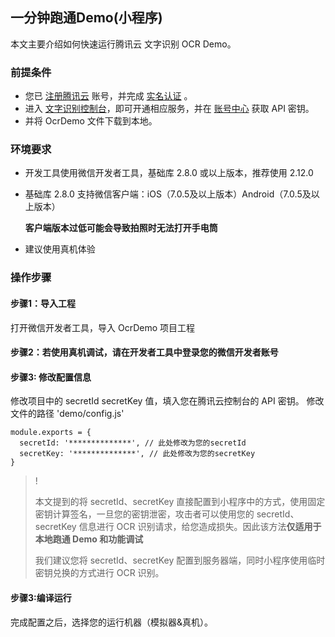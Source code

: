## 一分钟跑通Demo(小程序)

本文主要介绍如何快速运行腾讯云 文字识别 OCR Demo。


### 前提条件

- 您已 [注册腾讯云](https://cloud.tencent.com/document/product/378/17985) 账号，并完成 [实名认证](https://cloud.tencent.com/document/product/378/3629) 。
- 进入 [文字识别控制台](https://console.cloud.tencent.com/ocr/general)，即可开通相应服务，并在 [账号中心](https://console.cloud.tencent.com/cam/capi) 获取 API 密钥。
- 并将 OcrDemo 文件下载到本地。


### 环境要求

- 开发工具使用微信开发者工具，基础库 2.8.0 或以上版本，推荐使用 2.12.0
- 基础库 2.8.0 支持微信客户端：iOS（7.0.5及以上版本）Android（7.0.5及以上版本）

  **客户端版本过低可能会导致拍照时无法打开手电筒**
- 建议使用真机体验


### 操作步骤

#### 步骤1：导入工程

打开微信开发者工具，导入 OcrDemo 项目工程

#### 步骤2：若使用真机调试，请在开发者工具中登录您的微信开发者账号


#### 步骤3: 修改配置信息

修改项目中的 secretId secretKey 值，填入您在腾讯云控制台的 API 密钥。
修改文件的路径 'demo/config.js'

```
module.exports = {
  secretId: '**************', // 此处修改为您的secretId
  secretKey: '**************', // 此处修改为您的secretKey
}
```

>! 
> 
> 本文提到的将 secretId、secretKey 直接配置到小程序中的方式，使用固定密钥计算签名，一旦您的密钥泄密，攻击者可以使用您的 secretId、secretKey 信息进行 OCR 识别请求，给您造成损失。因此该方法**仅适用于本地跑通 Demo 和功能调试**
> 
> 我们建议您将 secretId、secretKey 配置到服务器端，同时小程序使用临时密钥兑换的方式进行 OCR 识别。



#### 步骤3:编译运行

完成配置之后，选择您的运行机器（模拟器&真机）。